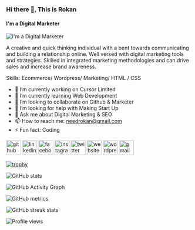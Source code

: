 ### Hi there 👋, This is Rokan
#### I'm a Digital Marketer
![I'm a Digital Marketer](https://media-exp1.licdn.com/dms/image/C4D16AQFP5PfVbyaQeA/profile-displaybackgroundimage-shrink_200_800/0/1657094218507?e=1662595200&v=beta&t=7z-gyldP3XvBgyS8rwvhLg5J0Q_Eg_GqcDnNdY5sX1o)

A creative and quick thinking individual with a bent towards communicating and building a relationship online. Well versed with digital marketing tools and strategies. Skilled in integrated marketing methodologies and can drive sales and increase brand awareness.

Skills: Ecommerce/ Wordpress/ Marketing/ HTML / CSS

- 🔭 I’m currently working on Cursor Limited 
- 🌱 I’m currently learning Web Development 
- 👯 I’m looking to collaborate on Github & Marketer 
- 🤔 I’m looking for help with Making Start Up 
- 💬 Ask me about Digital Marketing & SEO 
- 📫 How to reach me: needrokan@gmail.com 
- ⚡ Fun fact: Coding 


[<img src='https://cdn.jsdelivr.net/npm/simple-icons@3.0.1/icons/github.svg' alt='github' height='40'>](https://github.com/Rokan73)  [<img src='https://cdn.jsdelivr.net/npm/simple-icons@3.0.1/icons/linkedin.svg' alt='linkedin' height='40'>](https://www.linkedin.com/in/saiful-islam-rokan/)  [<img src='https://cdn.jsdelivr.net/npm/simple-icons@3.0.1/icons/facebook.svg' alt='facebook' height='40'>](https://www.facebook.com/rokan.ctg06)  [<img src='https://cdn.jsdelivr.net/npm/simple-icons@3.0.1/icons/instagram.svg' alt='instagram' height='40'>](https://www.instagram.com/MrRokan1/)  [<img src='https://cdn.jsdelivr.net/npm/simple-icons@3.0.1/icons/twitter.svg' alt='twitter' height='40'>](https://twitter.com/MrRokan1)  [<img src='https://cdn.jsdelivr.net/npm/simple-icons@3.0.1/icons/icloud.svg' alt='website' height='40'>](rokan.great-site.com)  [<img src='https://cdn.jsdelivr.net/npm/simple-icons@3.0.1/icons/wordpress.svg' alt='wordpress' height='40'>](rokan.epizy.com)  [<img src='https://cdn.jsdelivr.net/npm/simple-icons@3.0.1/icons/gmail.svg' alt='gmail' height='40'>](politeguy.bd@gmail.com)  

[![trophy](https://github-profile-trophy.vercel.app/?username=Rokan73)](https://github.com/ryo-ma/github-profile-trophy)

![GitHub stats](https://github-readme-stats.vercel.app/api?username=Rokan73&show_icons=true)  

![GitHub Activity Graph](https://activity-graph.herokuapp.com/graph?username=Rokan73)  

![GitHub metrics](https://metrics.lecoq.io/Rokan73)  

![GitHub streak stats](https://github-readme-streak-stats.herokuapp.com/?user=Rokan73)  

![Profile views](https://gpvc.arturio.dev/Rokan73)  
